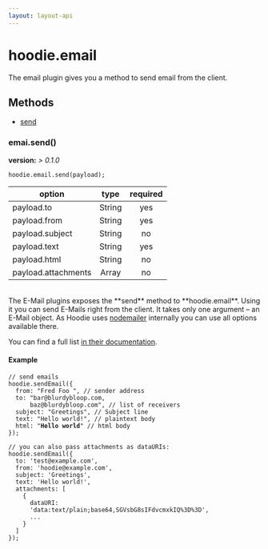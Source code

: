 ```yaml
---
layout: layout-api
---
```

# hoodie.email 

The email plugin gives you a method to send email from the client.

## Methods
- [send](#emailsend)

<a id="emailsend"></a>
### emai.send()
**version:**    *> 0.1.0* 


<pre><code>hoodie.email.send(payload);</code></pre>

| option              | type   | required |
| ------------------- |:------:|:--------:|
| payload.to          | String | yes      |
| payload.from        | String | yes      |
| payload.subject     | String | no       |
| payload.text        | String | yes      |
| payload.html        | String | no       |
| payload.attachments | Array  | no       |

<br />
The E-Mail plugins exposes the **send** method to **hoodie.email**. Using it you can send E-Mails right from the client.
It takes only one argument – an E-Mail object. As Hoodie uses <a href="http://www.nodemailer.com/" target="_blank">nodemailer</a> internally you can use all options available there. 

You can find a full list <a href="http://www.nodemailer.com/#e-mail-message-fields" target="_blank">in their documentation</a>.

#### Example

<pre><code>// send emails
hoodie.sendEmail({
  from: "Fred Foo <foo@blurdybloop.com>", // sender address
  to: "bar@blurdybloop.com, 
      baz@blurdybloop.com", // list of receivers
  subject: "Greetings", // Subject line
  text: "Hello world!", // plaintext body
  html: "<b>Hello world</b>" // html body
});

// you can also pass attachments as dataURIs:
hoodie.sendEmail({
  to: 'test@example.com',
  from: 'hoodie@example.com',
  subject: 'Greetings',
  text: 'Hello world!',
  attachments: [
    {
      dataURI: 
      'data:text/plain;base64,SGVsbG8sIFdvcmxkIQ%3D%3D', 
      ...
    }
  ]
});
</code></pre>
